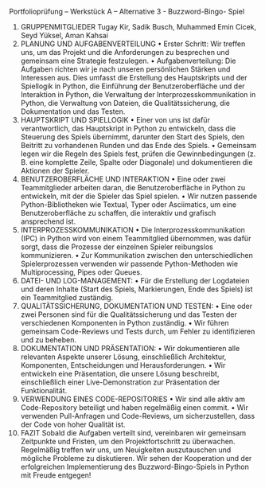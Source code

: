 Portfolioprüfung – Werkstück A – Alternative 3 - Buzzword-Bingo- Spiel
1. GRUPPENMITGLIEDER
Tugay Kir, Sadik Busch, Muhammed Emin Cicek, Seyd Yüksel, Aman Kahsai
2. PLANUNG UND AUFGABENVERTEILUNG
• Erster Schritt: Wir treffen uns, um das Projekt und die Anforderungen zu besprechen und gemeinsam eine Strategie festzulegen.
• Aufgabenverteilung: Die Aufgaben richten wir je nach unseren persönlichen Stärken und Interessen aus. Dies umfasst die Erstellung des Hauptskripts und der Spiellogik in Python, die Einführung der Benutzeroberfläche und der Interaktion in Python, die Verwaltung der Interprozesskommunikation in Python, die Verwaltung von Dateien, die Qualitätssicherung, die Dokumentation und das Testen.
3. HAUPTSKRIPT UND SPIELLOGIK
• Einer von uns ist dafür verantwortlich, das Hauptskript in Python zu entwickeln, dass die Steuerung des Spiels übernimmt, darunter den Start des Spiels, den Beitritt zu vorhandenen Runden und das Ende des Spiels.
• Gemeinsam legen wir die Regeln des Spiels fest, prüfen die Gewinnbedingungen (z. B. eine komplette Zeile, Spalte oder Diagonale) und dokumentieren die Aktionen der Spieler.
4. BENUTZEROBERFLÄCHE UND INTERAKTION
• Eine oder zwei Teammitglieder arbeiten daran, die Benutzeroberfläche in Python zu entwickeln, mit der die Spieler das Spiel spielen.
• Wir nutzen passende Python-Bibliotheken wie Textual, Typer oder Asciimatics, um eine Benutzeroberfläche zu schaffen, die interaktiv und grafisch ansprechend ist.
5. INTERPROZESSKOMMUNIKATION
• Die Interprozesskommunikation (IPC) in Python wird von einem Teammitglied übernommen, was dafür sorgt, dass die Prozesse der einzelnen Spieler reibungslos kommunizieren.
• Zur Kommunikation zwischen den unterschiedlichen Spielerprozessen verwenden wir passende Python-Methoden wie Multiprocessing, Pipes oder Queues.
6. DATEI- UND LOG-MANAGEMENT:
• Für die Erstellung der Logdateien und deren Inhalte (Start des Spiels, Markierungen, Ende des Spiels) ist ein Teammitglied zuständig.
7. QUALITÄTSSICHERUNG, DOKUMENTATION UND TESTEN:
• Eine oder zwei Personen sind für die Qualitätssicherung und das Testen der verschiedenen Komponenten in Python zuständig.
• Wir führen gemeinsam Code-Reviews und Tests durch, um Fehler zu identifizieren und zu beheben.
8. DOKUMENTATION UND PRÄSENTATION:
• Wir dokumentieren alle relevanten Aspekte unserer Lösung, einschließlich Architektur, Komponenten, Entscheidungen und Herausforderungen.
• Wir entwickeln eine Präsentation, die unsere Lösung beschreibt, einschließlich einer Live-Demonstration zur Präsentation der Funktionalität.
9. VERWENDUNG EINES CODE-REPOSITORIES
• Wir sind alle aktiv am Code-Repository beteiligt und haben regelmäßig einen commit.
• Wir verwenden Pull-Anfragen und Code-Reviews, um sicherzustellen, dass der Code von hoher Qualität ist.
10. FAZIT
Sobald die Aufgaben verteilt sind, vereinbaren wir gemeinsam Zeitpunkte und Fristen, um den Projektfortschritt zu überwachen. Regelmäßig treffen wir uns, um Neuigkeiten auszutauschen und mögliche Probleme zu diskutieren. Wir sehen der Kooperation und der erfolgreichen Implementierung des Buzzword-Bingo-Spiels in Python mit Freude entgegen!
